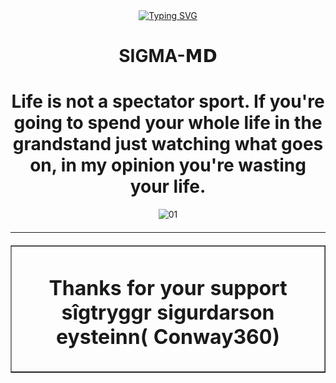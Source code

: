 <div align="center">
  <a href="https://git.io/typing-svg">
    <img src="https://readme-typing-svg.demolab.com?font=Black+Ops+One&size=50&pause=1000&color=1BAFBAFF&center=true&width=910&height=100&lines=HOLLA+THIS+IS+SIGMA-MD;MULTI+DEVICE+WHATSAPP+BOT;MADE+TO+HELP+WHATSAPP+USERS;STAR+AND+FORK+THE+REPO" alt="Typing SVG" />
  </a>
</p>
<h1 align="center">SIGMA-𝗠𝗗</h1>

<h1 align="center">Life is not a spectator sport. If you're going to spend your whole life in the grandstand just watching what goes on, in my opinion you're wasting your life.
</h1>

<div style="text-align: center;">
    <img src="https://files.catbox.moe/i0s7d2.jpg" alt="01" border="0"></a>
  <hr style="margin-top: 20px; margin-bottom: 20px;">
</div>

<table align="center" cellpadding="10" border="1">
  <tr>
    <td align="center">
      
      
      


<h1 align="center">Thanks for your support sîgtryggr sigurdarson eysteinn( Conway360)
<p align="center">
  <a href="https://github.com/toxyic-yeng ">
    
